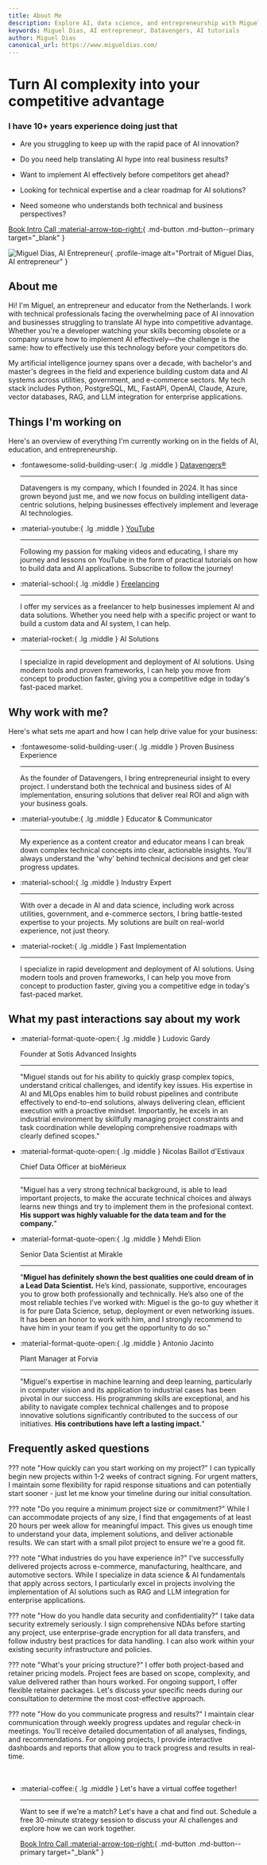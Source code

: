 ```yaml
---
title: About Me
description: Explore AI, data science, and entrepreneurship with Miguel Dias. Learn about Datavengers, AI tutorials, freelancing, and innovative AI solutions for businesses.
keywords: Miguel Dias, AI entrepreneur, Datavengers, AI tutorials
author: Miguel Dias
canonical_url: https://www.migueldias.com/
---
```


<script type="application/ld+json">
{
  "@context": "https://schema.org",
  "@type": "Person",
  "name": "Miguel Dias",
  "url": "https://www.migueldias.tech/",
  "image": "https://avatars.githubusercontent.com/u/34709402?v=4",
  "sameAs": [
    "https://www.youtube.com/channel/UCn8ujwUInbJkBhffxqAPBVQ",
    "https://www.youtube.com/@migueldias",
    "https://www.linkedin.com/in/justmiguel/",
    "https://github.com/pandego"
    "https://www.skool.com/@migueldias"
  ],
  "jobTitle": "Founder & CEO",
  "worksFor": {
    "@type": "Organization",
    "name": "Datavengers",
    "url": "https://www.datavengers.tech/"
  },
}
</script>

<div class="hero-section grid-container" markdown>

<div class="text-intro-grid" markdown>

# Turn AI complexity into your competitive advantage

### I have 10+ years experience doing just that

- Are you struggling to keep up with the rapid pace of AI innovation?

- Do you need help translating AI hype into real business results?

- Want to implement AI effectively before competitors get ahead?

- Looking for technical expertise and a clear roadmap for AI solutions?

- Need someone who understands both technical and business perspectives?

[Book Intro Call :material-arrow-top-right:](https://calendar.app.google/2FvRfdbidFFGPKcu6){ .md-button .md-button--primary target="_blank" }

</div>

<div class="profile-image-grid" markdown>

![Miguel Dias, AI Entrepreneur](assets/@migueldias.jpg){ .profile-image alt="Portrait of Miguel Dias, AI entrepreneur" }

</div>

</div>

## About me

Hi! I'm Miguel, an entrepreneur and educator from the Netherlands. I work with technical professionals facing the overwhelming pace of AI innovation and businesses struggling to translate AI hype into competitive advantage. Whether you're a developer watching your skills becoming obsolete or a company unsure how to implement AI effectively—the challenge is the same: how to effectively use this technology before your competitors do.

My artificial intelligence journey spans over a decade, with bachelor's and master's degrees in the field and experience building custom data and AI systems across utilities, government, and e-commerce sectors. My tech stack includes Python, PostgreSQL, ML, FastAPI, OpenAI, Claude, Azure, vector databases, RAG, and LLM integration for enterprise applications.

## Things I'm working on

Here's an overview of everything I'm currently working on in the fields of AI, education, and entrepreneurship.

<div class="grid cards" markdown>

-   :fontawesome-solid-building-user:{ .lg .middle } [Datavengers®](https://www.datavengers.tech/)

    ---

    Datavengers is my company, which I founded in 2024. It has since grown beyond just me, and we now focus on building intelligent data-centric solutions, helping businesses effectively implement and leverage AI technologies.

-   :material-youtube:{ .lg .middle } [YouTube](https://www.youtube.com/@pandego?sub_confirmation=1)

    ---

    Following my passion for making videos and educating, I share my journey and lessons on YouTube in the form of practical tutorials on how to build data and AI applications. Subscribe to follow the journey!

-   :material-school:{ .lg .middle } [Freelancing](https://calendar.app.google/2FvRfdbidFFGPKcu6)

    ---

    I offer my services as a freelancer to help businesses implement AI and data solutions. Whether you need help with a specific project or want to build a custom data and AI system, I can help.

-   :material-rocket:{ .lg .middle } AI Solutions

    ---

    I specialize in rapid development and deployment of AI solutions. Using modern tools and proven frameworks, I can help you move from concept to production faster, giving you a competitive edge in today's fast-paced market.

</div>

## Why work with me?

Here's what sets me apart and how I can help drive value for your business:

<div class="grid cards" markdown>

-   :fontawesome-solid-building-user:{ .lg .middle } Proven Business Experience

    ---

    As the founder of Datavengers, I bring entrepreneurial insight to every project. I understand both the technical and business sides of AI implementation, ensuring solutions that deliver real ROI and align with your business goals.

-   :material-youtube:{ .lg .middle } Educator & Communicator

    ---

    My experience as a content creator and educator means I can break down complex technical concepts into clear, actionable insights. You'll always understand the 'why' behind technical decisions and get clear progress updates.

-   :material-school:{ .lg .middle } Industry Expert

    ---

    With over a decade in AI and data science, including work across utilities, government, and e-commerce sectors, I bring battle-tested expertise to your projects. My solutions are built on real-world experience, not just theory.

-   :material-rocket:{ .lg .middle } Fast Implementation

    ---

    I specialize in rapid development and deployment of AI solutions. Using modern tools and proven frameworks, I can help you move from concept to production faster, giving you a competitive edge in today's fast-paced market.

</div>

## What my past interactions say about my work

<div class="grid cards testimonials" markdown>

-   :material-format-quote-open:{ .lg .middle } Ludovic Gardy
    
    Founder at Sotis Advanced Insights

    ---

    "Miguel stands out for his ability to quickly grasp complex topics, understand critical challenges, and identify key issues. His expertise in AI and MLOps enables him to build robust pipelines and contribute effectively to end-to-end solutions, always delivering clean, efficient execution with a proactive mindset. Importantly, he excels in an industrial environment by skillfully managing project constraints and task coordination while developing comprehensive roadmaps with clearly defined scopes."

-   :material-format-quote-open:{ .lg .middle } Nicolas Baillot d'Estivaux
    
    Chief Data Officer at bioMérieux

    ---

    "Miguel has a very strong technical background, is able to lead important projects, to make the accurate technical choices and always learns new things and try to implement them in the profesional context. **His support was highly valuable for the data team and for the company.**"

-   :material-format-quote-open:{ .lg .middle } Mehdi Elion
    
    Senior Data Scientist at Mirakle

    ---

    "**Miguel has definitely shown the best qualities one could dream of in a Lead Data Scientist.** He’s kind, passionate, supportive, encourages you to grow both professionally and technically. He’s also one of the most reliable techies I’ve worked with: Miguel is the go-to guy whether it is for pure Data Science, setup, deployment or even networking issues. It has been an honor to work with him, and I strongly recommend to have him in your team if you get the opportunity to do so."

-   :material-format-quote-open:{ .lg .middle } Antonio Jacinto
    
    Plant Manager at Forvia

    ---

    "Miguel's expertise in machine learning and deep learning, particularly in computer vision and its application to industrial cases has been pivotal in our success. His programming skills are exceptional, and his ability to navigate complex technical challenges and to propose innovative solutions significantly contributed to the success of our initiatives. **His contributions have left a lasting impact.**"

</div>

## Frequently asked questions

??? note "How quickly can you start working on my project?"
    I can typically begin new projects within 1-2 weeks of contract signing. For urgent matters, I maintain some flexibility for rapid response situations and can potentially start sooner - just let me know your timeline during our initial consultation.

??? note "Do you require a minimum project size or commitment?"
    While I can accommodate projects of any size, I find that engagements of at least 20 hours per week allow for meaningful impact. This gives us enough time to understand your data, implement solutions, and deliver actionable results. We can start with a small pilot project to ensure we're a good fit.

??? note "What industries do you have experience in?"
    I've successfully delivered projects across e-commerce, manufacturing, healthcare, and automotive sectors. While I specialize in data science & AI fundamentals that apply across sectors, I particularly excel in projects involving the implementation of AI solutions such as RAG and LLM integration for enterprise applications.

??? note "How do you handle data security and confidentiality?"
    I take data security extremely seriously. I sign comprehensive NDAs before starting any project, use enterprise-grade encryption for all data transfers, and follow industry best practices for data handling. I can also work within your existing security infrastructure and policies.

??? note "What's your pricing structure?"
    I offer both project-based and retainer pricing models. Project fees are based on scope, complexity, and value delivered rather than hours worked. For ongoing support, I offer flexible retainer packages. Let's discuss your specific needs during our consultation to determine the most cost-effective approach.

??? note "How do you communicate progress and results?"
    I maintain clear communication through weekly progress updates and regular check-in meetings. You'll receive detailed documentation of all analyses, findings, and recommendations. For ongoing projects, I provide interactive dashboards and reports that allow you to track progress and results in real-time.


<div class="grid cards" style="margin-top: 3rem" markdown>

-   :material-coffee:{ .lg .middle } Let's have a virtual coffee together!

    ---
    
    Want to see if we're a match? Let's have a chat and find out. Schedule a free 30-minute strategy session to discuss your AI challenges and explore how we can work together.

    [Book Intro Call :material-arrow-top-right:](https://calendar.app.google/2FvRfdbidFFGPKcu6){ .md-button .md-button--primary target="_blank" }

</div>
